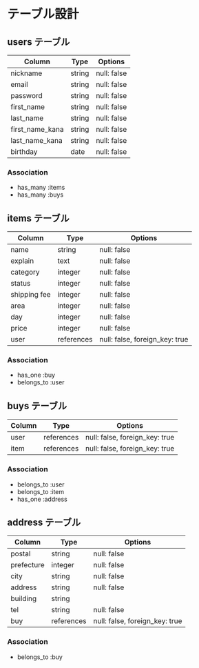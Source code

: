 # テーブル設計

## users テーブル

| Column          | Type    | Options     |
| -------------   | ------- | ----------- |
| nickname        | string  | null: false |
| email           | string  | null: false |
| password        | string  | null: false |
| first_name      | string  | null: false |
| last_name       | string  | null: false |
| first_name_kana | string  | null: false |
| last_name_kana  | string  | null: false |
| birthday        | date    | null: false |

### Association

- has_many :items
- has_many :buys

## items テーブル

| Column       | Type        | Options                        |
| ------------ | ----------- | ------------------------------ |
| name         | string      | null: false                    |
| explain      | text        | null: false                    |
| category     | integer     | null: false                    |
| status       | integer     | null: false                    |
| shipping fee | integer     | null: false                    |
| area         | integer     | null: false                    |
| day          | integer     | null: false                    |
| price        | integer     | null: false                    |
| user         | references  | null: false, foreign_key: true |


### Association
- has_one    :buy
- belongs_to :user

## buys テーブル

| Column  | Type        | Options                        |
| ------  | ----------- | ------------------------------ |
| user    | references  | null: false, foreign_key: true |
| item    | references  | null: false, foreign_key: true |

### Association

- belongs_to :user
- belongs_to :item
- has_one    :address

## address テーブル

| Column     | Type        | Options                        |
| ---------- | ----------- | ------------------------------ |
| postal     | string      | null: false                    |
| prefecture | integer     | null: false                    |
| city       | string      | null: false                    |
| address    | string      | null: false                    |
| building   | string      |                                |
| tel        | string      | null: false                    |
| buy        | references  | null: false, foreign_key: true |

### Association

- belongs_to :buy
